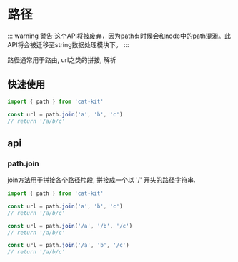 # 路径

::: warning 警告
这个API将被废弃，因为path有时候会和node中的path混淆。此API将会被迁移至string数据处理模块下。
:::

路径通常用于路由, url之类的拼接, 解析

## 快速使用

```ts
import { path } from 'cat-kit'

const url = path.join('a', 'b', 'c')
// return '/a/b/c'
```

## api

### path.join

join方法用于拼接各个路径片段, 拼接成一个以 '/' 开头的路径字符串.

```ts
import { path } from 'cat-kit'

const url = path.join('a', 'b', 'c')
// return '/a/b/c'

const url = path.join('/a', '/b', '/c')
// return '/a/b/c'

const url = path.join('/a', 'b', '/c')
// return '/a/b/c'
```
